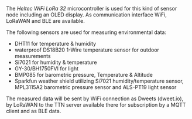 The *Heltec WiFi LoRa 32* microcontroller is used for this kind of sensor node including an OLED display.
As communication interface WiFi, LoRaWAN and BLE are available.

The following sensors are used for measuring environmental data:
* DHT11 for temperature & humidity
* waterproof DS18B20 1-Wire temperature sensor for outdoor measurements
* Si7021 for humidity & temperature 
* GY-30/BH1750FVI for light
* BMP085 for barometric pressure, Temperature & Altitude 
* Sparkfun weather shield utilizing Si7021 humidity/temperature sensor, MPL3115A2 barometric pressure sensor and ALS-PT19 light sensor 

The measured data will be sent by WiFi connection as Dweets (dweet.io), by LoRaWAN to the TTN server available there for subscription by a MQTT client and as BLE data. 
